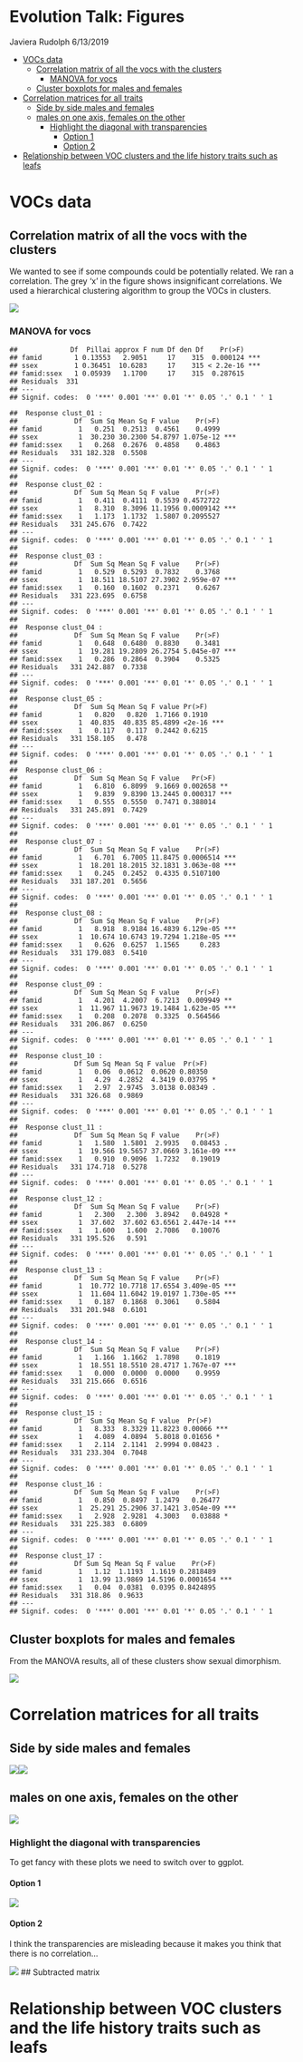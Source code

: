 Evolution Talk: Figures
================
Javiera Rudolph
6/13/2019

  - [VOCs data](#vocs-data)
      - [Correlation matrix of all the vocs with the
        clusters](#correlation-matrix-of-all-the-vocs-with-the-clusters)
          - [MANOVA for vocs](#manova-for-vocs)
      - [Cluster boxplots for males and
        females](#cluster-boxplots-for-males-and-females)
  - [Correlation matrices for all
    traits](#correlation-matrices-for-all-traits)
      - [Side by side males and
        females](#side-by-side-males-and-females)
      - [males on one axis, females on the
        other](#males-on-one-axis-females-on-the-other)
          - [Highlight the diagonal with
            transparencies](#highlight-the-diagonal-with-transparencies)
              - [Option 1](#option-1)
              - [Option 2](#option-2)
  - [Relationship between VOC clusters and the life history traits such
    as
    leafs](#relationship-between-voc-clusters-and-the-life-history-traits-such-as-leafs)

# VOCs data

## Correlation matrix of all the vocs with the clusters

We wanted to see if some compounds could be potentially related. We ran
a correlation. The grey ‘x’ in the figure shows insignificant
correlations. We used a hierarchical clustering algorithm to group the
VOCs in clusters.

![](Evolution_figures_files/figure-gfm/unnamed-chunk-2-1.png)<!-- -->

### MANOVA for vocs

    ##             Df  Pillai approx F num Df den Df    Pr(>F)    
    ## famid        1 0.13553   2.9051     17    315  0.000124 ***
    ## ssex         1 0.36451  10.6283     17    315 < 2.2e-16 ***
    ## famid:ssex   1 0.05939   1.1700     17    315  0.287615    
    ## Residuals  331                                             
    ## ---
    ## Signif. codes:  0 '***' 0.001 '**' 0.01 '*' 0.05 '.' 0.1 ' ' 1

    ##  Response clust_01 :
    ##              Df  Sum Sq Mean Sq F value    Pr(>F)    
    ## famid         1   0.251  0.2513  0.4561    0.4999    
    ## ssex          1  30.230 30.2300 54.8797 1.075e-12 ***
    ## famid:ssex    1   0.268  0.2676  0.4858    0.4863    
    ## Residuals   331 182.328  0.5508                      
    ## ---
    ## Signif. codes:  0 '***' 0.001 '**' 0.01 '*' 0.05 '.' 0.1 ' ' 1
    ## 
    ##  Response clust_02 :
    ##              Df  Sum Sq Mean Sq F value    Pr(>F)    
    ## famid         1   0.411  0.4111  0.5539 0.4572722    
    ## ssex          1   8.310  8.3096 11.1956 0.0009142 ***
    ## famid:ssex    1   1.173  1.1732  1.5807 0.2095527    
    ## Residuals   331 245.676  0.7422                      
    ## ---
    ## Signif. codes:  0 '***' 0.001 '**' 0.01 '*' 0.05 '.' 0.1 ' ' 1
    ## 
    ##  Response clust_03 :
    ##              Df  Sum Sq Mean Sq F value    Pr(>F)    
    ## famid         1   0.529  0.5293  0.7832    0.3768    
    ## ssex          1  18.511 18.5107 27.3902 2.959e-07 ***
    ## famid:ssex    1   0.160  0.1602  0.2371    0.6267    
    ## Residuals   331 223.695  0.6758                      
    ## ---
    ## Signif. codes:  0 '***' 0.001 '**' 0.01 '*' 0.05 '.' 0.1 ' ' 1
    ## 
    ##  Response clust_04 :
    ##              Df  Sum Sq Mean Sq F value    Pr(>F)    
    ## famid         1   0.648  0.6480  0.8830    0.3481    
    ## ssex          1  19.281 19.2809 26.2754 5.045e-07 ***
    ## famid:ssex    1   0.286  0.2864  0.3904    0.5325    
    ## Residuals   331 242.887  0.7338                      
    ## ---
    ## Signif. codes:  0 '***' 0.001 '**' 0.01 '*' 0.05 '.' 0.1 ' ' 1
    ## 
    ##  Response clust_05 :
    ##              Df  Sum Sq Mean Sq F value Pr(>F)    
    ## famid         1   0.820   0.820  1.7166 0.1910    
    ## ssex          1  40.835  40.835 85.4899 <2e-16 ***
    ## famid:ssex    1   0.117   0.117  0.2442 0.6215    
    ## Residuals   331 158.105   0.478                   
    ## ---
    ## Signif. codes:  0 '***' 0.001 '**' 0.01 '*' 0.05 '.' 0.1 ' ' 1
    ## 
    ##  Response clust_06 :
    ##              Df  Sum Sq Mean Sq F value   Pr(>F)    
    ## famid         1   6.810  6.8099  9.1669 0.002658 ** 
    ## ssex          1   9.839  9.8390 13.2445 0.000317 ***
    ## famid:ssex    1   0.555  0.5550  0.7471 0.388014    
    ## Residuals   331 245.891  0.7429                     
    ## ---
    ## Signif. codes:  0 '***' 0.001 '**' 0.01 '*' 0.05 '.' 0.1 ' ' 1
    ## 
    ##  Response clust_07 :
    ##              Df  Sum Sq Mean Sq F value    Pr(>F)    
    ## famid         1   6.701  6.7005 11.8475 0.0006514 ***
    ## ssex          1  18.201 18.2015 32.1831 3.063e-08 ***
    ## famid:ssex    1   0.245  0.2452  0.4335 0.5107100    
    ## Residuals   331 187.201  0.5656                      
    ## ---
    ## Signif. codes:  0 '***' 0.001 '**' 0.01 '*' 0.05 '.' 0.1 ' ' 1
    ## 
    ##  Response clust_08 :
    ##              Df  Sum Sq Mean Sq F value    Pr(>F)    
    ## famid         1   8.918  8.9184 16.4839 6.129e-05 ***
    ## ssex          1  10.674 10.6743 19.7294 1.218e-05 ***
    ## famid:ssex    1   0.626  0.6257  1.1565     0.283    
    ## Residuals   331 179.083  0.5410                      
    ## ---
    ## Signif. codes:  0 '***' 0.001 '**' 0.01 '*' 0.05 '.' 0.1 ' ' 1
    ## 
    ##  Response clust_09 :
    ##              Df  Sum Sq Mean Sq F value    Pr(>F)    
    ## famid         1   4.201  4.2007  6.7213  0.009949 ** 
    ## ssex          1  11.967 11.9673 19.1484 1.623e-05 ***
    ## famid:ssex    1   0.208  0.2078  0.3325  0.564566    
    ## Residuals   331 206.867  0.6250                      
    ## ---
    ## Signif. codes:  0 '***' 0.001 '**' 0.01 '*' 0.05 '.' 0.1 ' ' 1
    ## 
    ##  Response clust_10 :
    ##              Df Sum Sq Mean Sq F value  Pr(>F)  
    ## famid         1   0.06  0.0612  0.0620 0.80350  
    ## ssex          1   4.29  4.2852  4.3419 0.03795 *
    ## famid:ssex    1   2.97  2.9745  3.0138 0.08349 .
    ## Residuals   331 326.68  0.9869                  
    ## ---
    ## Signif. codes:  0 '***' 0.001 '**' 0.01 '*' 0.05 '.' 0.1 ' ' 1
    ## 
    ##  Response clust_11 :
    ##              Df  Sum Sq Mean Sq F value    Pr(>F)    
    ## famid         1   1.580  1.5801  2.9935   0.08453 .  
    ## ssex          1  19.566 19.5657 37.0669 3.161e-09 ***
    ## famid:ssex    1   0.910  0.9096  1.7232   0.19019    
    ## Residuals   331 174.718  0.5278                      
    ## ---
    ## Signif. codes:  0 '***' 0.001 '**' 0.01 '*' 0.05 '.' 0.1 ' ' 1
    ## 
    ##  Response clust_12 :
    ##              Df  Sum Sq Mean Sq F value    Pr(>F)    
    ## famid         1   2.300   2.300  3.8942   0.04928 *  
    ## ssex          1  37.602  37.602 63.6561 2.447e-14 ***
    ## famid:ssex    1   1.600   1.600  2.7086   0.10076    
    ## Residuals   331 195.526   0.591                      
    ## ---
    ## Signif. codes:  0 '***' 0.001 '**' 0.01 '*' 0.05 '.' 0.1 ' ' 1
    ## 
    ##  Response clust_13 :
    ##              Df  Sum Sq Mean Sq F value    Pr(>F)    
    ## famid         1  10.772 10.7718 17.6554 3.409e-05 ***
    ## ssex          1  11.604 11.6042 19.0197 1.730e-05 ***
    ## famid:ssex    1   0.187  0.1868  0.3061    0.5804    
    ## Residuals   331 201.948  0.6101                      
    ## ---
    ## Signif. codes:  0 '***' 0.001 '**' 0.01 '*' 0.05 '.' 0.1 ' ' 1
    ## 
    ##  Response clust_14 :
    ##              Df  Sum Sq Mean Sq F value    Pr(>F)    
    ## famid         1   1.166  1.1662  1.7898    0.1819    
    ## ssex          1  18.551 18.5510 28.4717 1.767e-07 ***
    ## famid:ssex    1   0.000  0.0000  0.0000    0.9959    
    ## Residuals   331 215.666  0.6516                      
    ## ---
    ## Signif. codes:  0 '***' 0.001 '**' 0.01 '*' 0.05 '.' 0.1 ' ' 1
    ## 
    ##  Response clust_15 :
    ##              Df  Sum Sq Mean Sq F value  Pr(>F)    
    ## famid         1   8.333  8.3329 11.8223 0.00066 ***
    ## ssex          1   4.089  4.0894  5.8018 0.01656 *  
    ## famid:ssex    1   2.114  2.1141  2.9994 0.08423 .  
    ## Residuals   331 233.304  0.7048                    
    ## ---
    ## Signif. codes:  0 '***' 0.001 '**' 0.01 '*' 0.05 '.' 0.1 ' ' 1
    ## 
    ##  Response clust_16 :
    ##              Df  Sum Sq Mean Sq F value    Pr(>F)    
    ## famid         1   0.850  0.8497  1.2479   0.26477    
    ## ssex          1  25.291 25.2906 37.1421 3.054e-09 ***
    ## famid:ssex    1   2.928  2.9281  4.3003   0.03888 *  
    ## Residuals   331 225.383  0.6809                      
    ## ---
    ## Signif. codes:  0 '***' 0.001 '**' 0.01 '*' 0.05 '.' 0.1 ' ' 1
    ## 
    ##  Response clust_17 :
    ##              Df Sum Sq Mean Sq F value    Pr(>F)    
    ## famid         1   1.12  1.1193  1.1619 0.2818489    
    ## ssex          1  13.99 13.9869 14.5196 0.0001654 ***
    ## famid:ssex    1   0.04  0.0381  0.0395 0.8424895    
    ## Residuals   331 318.86  0.9633                      
    ## ---
    ## Signif. codes:  0 '***' 0.001 '**' 0.01 '*' 0.05 '.' 0.1 ' ' 1

## Cluster boxplots for males and females

From the MANOVA results, all of these clusters show sexual
dimorphism.

![](Evolution_figures_files/figure-gfm/unnamed-chunk-4-1.png)<!-- -->

# Correlation matrices for all traits

## Side by side males and females

![](Evolution_figures_files/figure-gfm/unnamed-chunk-7-1.png)<!-- -->![](Evolution_figures_files/figure-gfm/unnamed-chunk-7-2.png)<!-- -->

## males on one axis, females on the other

![](Evolution_figures_files/figure-gfm/unnamed-chunk-8-1.png)<!-- -->

### Highlight the diagonal with transparencies

To get fancy with these plots we need to switch over to ggplot.

#### Option 1

![](Evolution_figures_files/figure-gfm/unnamed-chunk-9-1.png)<!-- -->

#### Option 2

I think the transparencies are misleading because it makes you think
that there is no correlation…

![](Evolution_figures_files/figure-gfm/unnamed-chunk-10-1.png)<!-- -->
\#\# Subtracted
matrix

# Relationship between VOC clusters and the life history traits such as leafs
